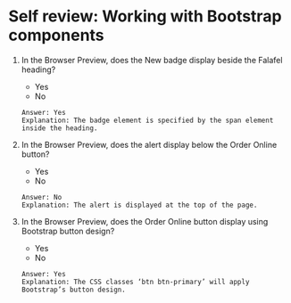 # Self review: Working with Bootstrap components

1. In the Browser Preview, does the New badge display beside the Falafel heading?
    - Yes
    - No
    ```
    Answer: Yes
    Explanation: The badge element is specified by the span element inside the heading.
    ```

2. In the Browser Preview, does the alert display below the Order Online button?
    - Yes
    - No
    ```
    Answer: No
    Explanation: The alert is displayed at the top of the page.
    ```

3. In the Browser Preview, does the Order Online button display using Bootstrap button design?
    - Yes
    - No
    ```
    Answer: Yes
    Explanation: The CSS classes ‘btn btn-primary’ will apply Bootstrap’s button design.
    ```